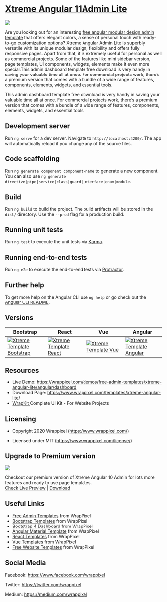 <!-- # xtreme-admin-angular 11, 10, 9, 8 and 7 lite -->
<!-- Heading of Template -->
<h1>
  <a href="https://wrappixel.com/demos/free-admin-templates/xtreme-angular-lite/angular/dashboard">Xtreme Angular 11Admin Lite</a>
</h1>

<!-- Main image of Template -->
<a target="_blank" href="https://www.wrappixel.com/wp-content/uploads/edd/2020/04/xtreme-angular-lite-y.jpg">
  <img src="https://www.wrappixel.com/wp-content/uploads/edd/2020/04/xtreme-angular-lite-y.jpg" />
</a>

<!-- Description of Template -->
<p>
 Are you looking out for an interesting <a href="https://www.wrappixel.com/templates/category/angular-templates/">free angular modular design admin template</a> that offers elegant colors, a sense of personal touch with ready-to-go customization options? Xtreme Angular Admin Lite is superbly versatile with its unique modular design, flexibility and offers fully responsive pages. Apart from that, it is extremely useful for personal as well as commercial projects. Some of the features like mini sidebar version, page templates, UI components, widgets, elements make it even more special.This admin dashboard template free download is very handy in saving your valuable time all at once. For commercial projects work, there’s a premium version that comes with a bundle of a wide range of features, components, elements, widgets, and essential tools.
</p>
<p>
  This admin dashboard template free download is very handy in saving your valuable time all at once. For commercial projects work, there’s a premium version that comes with a bundle of a wide range of features, components, elements, widgets, and essential tools.
</p>

<!-- <h4><a href="https://wrappixel.com/demos/free-admin-templates/xtreme-angular-lite/angular/starter">Free Version Demo Link</a></h4> -->

<!-- ## Pro Version -->

<!-- <a href="https://www.wrappixel.com/templates/xtreme-angular-admin/"><img src="https://www.wrappixel.com/wp-content/uploads/2019/01/xtreme-admin-angular-nw-1.jpg"/></a><br/>
<h4><a href="https://www.wrappixel.com/demos/angular-admin-templates/xtreme-angular/main/dashboard/classic">Demo</a></h4> -->

## Development server

Run `ng serve` for a dev server. Navigate to `http://localhost:4200/`. The app will automatically reload if you change any of the source files.

## Code scaffolding

Run `ng generate component component-name` to generate a new component. You can also use `ng generate directive|pipe|service|class|guard|interface|enum|module`.

## Build

Run `ng build` to build the project. The build artifacts will be stored in the `dist/` directory. Use the `--prod` flag for a production build.

## Running unit tests

Run `ng test` to execute the unit tests via [Karma](https://karma-runner.github.io).

## Running end-to-end tests

Run `ng e2e` to execute the end-to-end tests via [Protractor](http://www.protractortest.org/).

## Further help

To get more help on the Angular CLI use `ng help` or go check out the [Angular CLI README](https://github.com/angular/angular-cli/blob/master/README.md).

<!-- Versions of Template -->
<h2><a id="user-content-versions" class="anchor" aria-hidden="true" href="#versions"></a>Versions</h2>
<table>
<thead>
<tr>
<th>Bootstrap</th>
<th>React</th>
<th>Vue</th>
<th>Angular</th>
</tr>
</thead>
<tbody>
<tr>
<td>
  <a href="https://www.wrappixel.com/templates/xtremeadmin/" rel="nofollow" width="150px">
    <img src="https://www.wrappixel.com/wp-content/uploads/edd/2020/04/xtreme-bootstrap-admin-y.jpg" alt="Xtreme Template  Bootstrap" style="max-width:150px;">
  </a>
</td>
<td>
  <a href="https://www.wrappixel.com/templates/xtreme-react-redux-admin/" rel="nofollow" width="150px">
    <img src="https://www.wrappixel.com/wp-content/uploads/edd/2020/04/xtreme-react-admin-template-y.jpg" alt="Xtreme Template  React" style="max-width:150px;">
  </a>
</td>
<td>
  <a href="https://www.wrappixel.com/templates/xtreme-vuesax-admin-pro/" rel="nofollow" width="150px">
    <img src="https://www.wrappixel.com/wp-content/uploads/edd/2020/04/xtreme-vuesax-admin-y.jpg" alt="Xtreme Template  Vue" style="max-width:150px;">
  </a>
</td>
  <td>
  <a href="https://www.wrappixel.com/templates/xtreme-angular-admin/" rel="nofollow" width="150px">
    <img src="https://www.wrappixel.com/wp-content/uploads/edd/2020/04/xtreme-angular-admin-y.jpg" alt="Xtreme Template  Angular" style="max-width:150px;">
  </a>
</td>
</tr>
</tbody>
</table>

<!-- Resources of Template -->
<h2>Resources</h2>
<ul>
<li>  
  Live Demo: <a href="https://wrappixel.com/demos/free-admin-templates/xtreme-angular-lite/angular/dashboard" rel="nofollow">https://wrappixel.com/demos/free-admin-templates/xtreme-angular-lite/angular/dashboard</a>
</li>
<li>
    Download Page: <a href="https://www.wrappixel.com/templates/xtreme-angular-lite/" rel="nofollow">
  https://www.wrappixel.com/templates/xtreme-angular-lite/</a>
</li>
<li>
    <a href="https://www.wrappixel.com/templates/wrapkit/#demos" rel="nofollow">WrapKit </a>Complete UI Kit - For Website Projects
</li>
</ul>

<!-- Licensing of Template -->
<h2>Licensing</h2>
<ul>
  <li>
    <p>Copyright 2020 Wrappixel (<a href="https://www.wrappixel.com/" rel="nofollow">https://www.wrappixel.com/</a>)</p>
  </li>
  <li>
    <p>Licensed under MIT (<a href="https://www.wrappixel.com/license/">https://www.wrappixel.com/license/</a>)</p>
  </li>
</ul>


<!-- Upgrade to Premium version of Template -->
<h2>Upgrade to Premium version</h2>
<a target="_blank" href="https://www.wrappixel.com/templates/xtreme-angular-admin/">
  <img src="https://www.wrappixel.com/wp-content/uploads/edd/2020/04/xtreme-angular-admin-y.jpg" />
</a>
<p>
   Checkout our premium version of Xtreme Angular 10 Admin for lots more features and ready to use page templates.<br>
   <a href="https://www.wrappixel.com/demos/angular-admin-templates/xtreme-angular/main/dashboard/classic">Check Live Preview</a> | <a href="https://www.wrappixel.com/templates/xtreme-angular-admin/">Download</a>
</p>

<!-- Useful Links of Template -->
<h2>Useful Links</h2>
<ul>
<li><a href="https://www.wrappixel.com/templates/category/admin-template/">Free Admin Templates</a> from WrapPixel</li>
<li><a href="https://www.wrappixel.com/">Bootstrap Templates</a> from WrapPixel</li>
<li><a href="https://www.wrappixel.com/templates/category/bootstrap-admin-templates/">Bootstrap 4 Dashboard</a> from WrapPixel</li>
<li><a href="https://www.wrappixel.com/templates/category/angular-templates/">Angular Material Template</a> from WrapPixel</li>
<li><a href="https://www.wrappixel.com/templates/category/react-templates/">React Templates</a> from WrapPixel</li>
<li><a href="https://www.wrappixel.com/templates/category/vuejs-templates/">Vue Templates</a> from WrapPixel</li>
<li><a href="https://www.wrappixel.com/templates/category/free-templates/">Free Website Templates</a> from WrapPixel</li>
</ul>

<!-- Social Media of Wrappixel -->
<h2>Social Media</h2>
<p>Facebook: <a href="https://www.facebook.com/wrappixel">https://www.facebook.com/wrappixel</a></p>
<p>Twitter: <a href="https://twitter.com/wrappixel">https://twitter.com/wrappixel</a></p>
<p>Medium: <a href="https://medium.com/wrappixel">https://medium.com/wrappixel</a></p>

